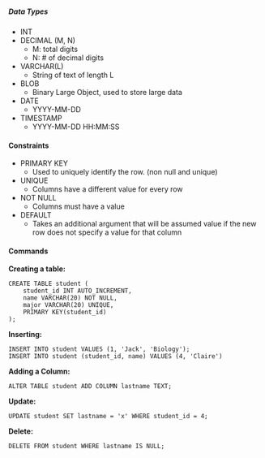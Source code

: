 ##### Data Types
* INT
* DECIMAL (M, N)
	* M: total digits
	* N: # of decimal digits
* VARCHAR(L)
	* String of text of length L
* BLOB
	* Binary Large Object, used to store large data
* DATE
	* YYYY-MM-DD
* TIMESTAMP
	* YYYY-MM-DD HH:MM:SS

#### Constraints
* PRIMARY KEY
	* Used to uniquely identify the row. (non null and unique)
* UNIQUE
	* Columns have a different value for every row
* NOT NULL
	* Columns must have a value 
* DEFAULT
	* Takes an additional argument that will be assumed value if the new row does not specify a value for that column
#### Commands
**Creating a table:** 
``` plsql
CREATE TABLE student (
	student_id INT AUTO_INCREMENT,
	name VARCHAR(20) NOT NULL,
	major VARCHAR(20) UNIQUE,
	PRIMARY KEY(student_id)
);
```

**Inserting:**
```plsql
INSERT INTO student VALUES (1, 'Jack', 'Biology');
INSERT INTO student (student_id, name) VALUES (4, 'Claire')
```

**Adding a Column:**
```plsql
ALTER TABLE student ADD COLUMN lastname TEXT;
```

**Update:**
```plsql
UPDATE student SET lastname = 'x' WHERE student_id = 4;
```

**Delete:**
```plsql
DELETE FROM student WHERE lastname IS NULL;
```
